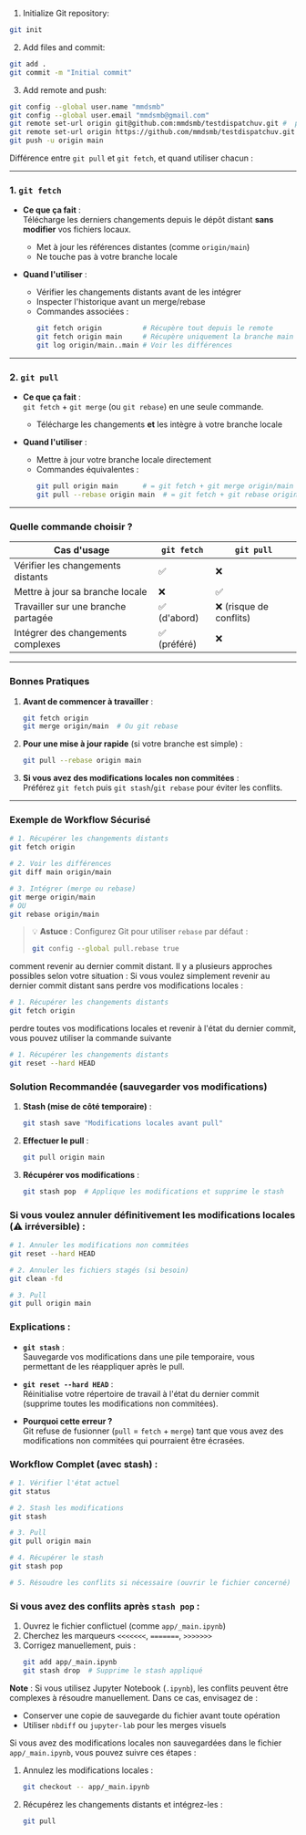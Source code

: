 1. Initialize Git repository:
```bash
git init
```

2. Add files and commit:
```bash
git add .
git commit -m "Initial commit"
```

3. Add remote and push:
```bash
git config --global user.name "mmdsmb"
git config --global user.email "mmdsmb@gmail.com"
git remote set-url origin git@github.com:mmdsmb/testdispatchuv.git #  pour SSH et gérénétion de clé
git remote set-url origin https://github.com/mmdsmb/testdispatchuv.git # pour repo public
git push -u origin main
```

Différence entre `git pull` et `git fetch`, et quand utiliser chacun :

---

### **1. `git fetch`**
- **Ce que ça fait** :  
  Télécharge les derniers changements depuis le dépôt distant **sans modifier** vos fichiers locaux.  
  - Met à jour les références distantes (comme `origin/main`)  
  - Ne touche pas à votre branche locale  

- **Quand l'utiliser** :  
  - Vérifier les changements distants avant de les intégrer  
  - Inspecter l'historique avant un merge/rebase  
  - Commandes associées :  
    ```bash
    git fetch origin          # Récupère tout depuis le remote
    git fetch origin main     # Récupère uniquement la branche main
    git log origin/main..main # Voir les différences
    ```

---

### **2. `git pull`**
- **Ce que ça fait** :  
  `git fetch` + `git merge` (ou `git rebase`) en une seule commande.  
  - Télécharge les changements **et** les intègre à votre branche locale  

- **Quand l'utiliser** :  
  - Mettre à jour votre branche locale directement  
  - Commandes équivalentes :  
    ```bash
    git pull origin main      # = git fetch + git merge origin/main
    git pull --rebase origin main  # = git fetch + git rebase origin/main
    ```

---

### **Quelle commande choisir ?**
| Cas d'usage                      | `git fetch` | `git pull` |
|-----------------------------------|-------------|------------|
| Vérifier les changements distants | ✅          | ❌         |
| Mettre à jour sa branche locale   | ❌          | ✅         |
| Travailler sur une branche partagée | ✅ (d'abord) | ❌ (risque de conflits) |
| Intégrer des changements complexes | ✅ (préféré) | ❌         |

---

### **Bonnes Pratiques**
1. **Avant de commencer à travailler** :  
   ```bash
   git fetch origin
   git merge origin/main  # Ou git rebase
   ```
2. **Pour une mise à jour rapide** (si votre branche est simple) :  
   ```bash
   git pull --rebase origin main
   ```
3. **Si vous avez des modifications locales non commitées** :  
   Préférez `git fetch` puis `git stash`/`git rebase` pour éviter les conflits.

---

### **Exemple de Workflow Sécurisé**
```bash
# 1. Récupérer les changements distants
git fetch origin

# 2. Voir les différences
git diff main origin/main

# 3. Intégrer (merge ou rebase)
git merge origin/main
# OU
git rebase origin/main
```

> 💡 **Astuce** : Configurez Git pour utiliser `rebase` par défaut :  
> ```bash
> git config --global pull.rebase true
> ```

comment revenir au dernier commit distant. Il y a plusieurs approches possibles selon votre situation :
Si vous voulez simplement revenir au dernier commit distant sans perdre vos modifications locales :

```bash
# 1. Récupérer les changements distants
git fetch origin

```

perdre toutes vos modifications locales et revenir à l'état du dernier commit, vous pouvez utiliser la commande suivante
```bash
# 1. Récupérer les changements distants
git reset --hard HEAD

```

### **Solution Recommandée (sauvegarder vos modifications)**
1. **Stash (mise de côté temporaire)** :
   ```bash
   git stash save "Modifications locales avant pull"
   ```

2. **Effectuer le pull** :
   ```bash
   git pull origin main
   ```

3. **Récupérer vos modifications** :
   ```bash
   git stash pop  # Applique les modifications et supprime le stash
   ```

### **Si vous voulez annuler définitivement les modifications locales** (⚠️ irréversible) :
```bash
# 1. Annuler les modifications non commitées
git reset --hard HEAD

# 2. Annuler les fichiers stagés (si besoin)
git clean -fd

# 3. Pull
git pull origin main
```

### **Explications** :
- **`git stash`** :  
  Sauvegarde vos modifications dans une pile temporaire, vous permettant de les réappliquer après le pull.

- **`git reset --hard HEAD`** :  
  Réinitialise votre répertoire de travail à l'état du dernier commit (supprime toutes les modifications non commitées).

- **Pourquoi cette erreur ?**  
  Git refuse de fusionner (`pull` = `fetch` + `merge`) tant que vous avez des modifications non commitées qui pourraient être écrasées.

### **Workflow Complet (avec stash)** :
```bash
# 1. Vérifier l'état actuel
git status

# 2. Stash les modifications
git stash

# 3. Pull
git pull origin main

# 4. Récupérer le stash
git stash pop

# 5. Résoudre les conflits si nécessaire (ouvrir le fichier concerné)
```

### **Si vous avez des conflits après `stash pop`** :
1. Ouvrez le fichier conflictuel (comme `app/_main.ipynb`)  
2. Cherchez les marqueurs `<<<<<<<`, `=======`, `>>>>>>>`  
3. Corrigez manuellement, puis :  
   ```bash
   git add app/_main.ipynb
   git stash drop  # Supprime le stash appliqué
   ```

**Note** : Si vous utilisez Jupyter Notebook (`.ipynb`), les conflits peuvent être complexes à résoudre manuellement. Dans ce cas, envisagez de :
- Conserver une copie de sauvegarde du fichier avant toute opération  
- Utiliser `nbdiff` ou `jupyter-lab` pour les merges visuels


Si vous avez des modifications locales non sauvegardées dans le fichier `app/_main.ipynb`, vous pouvez suivre ces étapes :

1. Annulez les modifications locales :
   ```bash
   git checkout -- app/_main.ipynb
   ```

2. Récupérez les changements distants et intégrez-les :
   ```bash
   git pull
   ```

